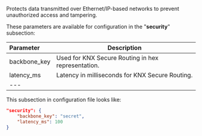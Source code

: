 Protects data transmitted over Ethernet/IP-based networks to prevent unauthorized access and tampering.

These parameters are available for configuration in the "**security**" subsection:

| **Parameter** | **Description**                                    |
|:--------------|----------------------------------------------------|
| backbone_key  | Used for KNX Secure Routing in hex representation. |
| latency_ms    | Latency in milliseconds for KNX Secure Routing.    |
| ---           |                                                    |

This subsection in configuration file looks like:

```json
"security": {
    "backbone_key": "secret",
    "latency_ms": 100
}
```
